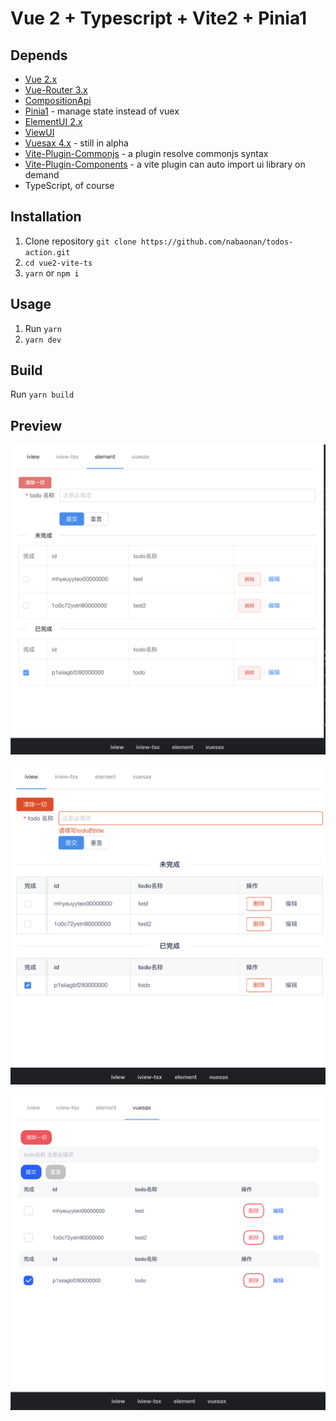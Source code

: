 # Vue 2 + Typescript + Vite2 + Pinia1

## Depends

- [Vue 2.x](https://github.com/vuejs/vue)
- [Vue-Router 3.x](https://github.com/vuejs/vue-router)
- [CompositionApi](https://github.com/vuejs/composition-api)
- [Pinia1](https://github.com/posva/pinia/tree/v1) - manage state instead of vuex
- [ElementUI 2.x](https://github.com/ElemeFE/element) 
- [ViewUI](https://github.com/view-design/ViewUI)
- [Vuesax 4.x](https://github.com/lusaxweb/vuesax-next) - still in alpha 
- [Vite-Plugin-Commonjs](https://github.com/originjs/vite-plugins/tree/main/packages/vite-plugin-commonjs) - a plugin resolve commonjs syntax
- [Vite-Plugin-Components](https://github.com/antfu/vite-plugin-components) - a vite plugin can auto import ui library on demand
- TypeScript, of course

## Installation

1. Clone repository `git clone https://github.com/nabaonan/todos-action.git `
2. `cd vue2-vite-ts`
3. `yarn` or `npm i`

## Usage

1. Run `yarn`
2. `yarn dev`

## Build

Run `yarn build`



## Preview



![vue2-vite-ts](../assets/vue2-vite-ts/elem-vue2.png)

![iview-vue2](../assets/vue2-vite-ts/iview-vue2.png)

![](../assets/vue2-vite-ts/vuesax-vue2.png)
